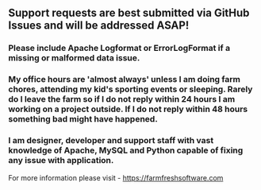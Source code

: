 ## Support requests are best submitted via **GitHub Issues** and will be addressed ASAP!

### Please include Apache Logformat or ErrorLogFormat if a missing or malformed data issue.

### My office hours are 'almost always' unless I am doing farm chores, attending my kid's sporting events or sleeping. Rarely do I leave the farm so if I do not reply within 24 hours I am working on a project outside. If I do not reply within 48 hours something bad might have happened.

### I am designer, developer and support staff with vast knowledge of Apache, MySQL and Python capable of fixing any issue with application.

For more information please visit - https://farmfreshsoftware.com